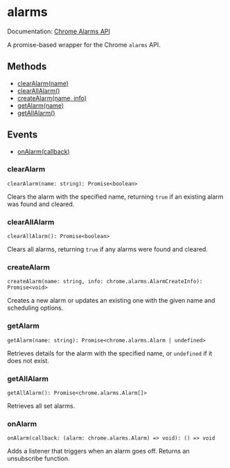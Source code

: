 # alarms

Documentation: [Chrome Alarms API](https://developer.chrome.com/docs/extensions/reference/alarms)

A promise-based wrapper for the Chrome `alarms` API.

## Methods

- [clearAlarm(name)](#clearAlarm)
- [clearAllAlarm()](#clearAllAlarm)
- [createAlarm(name, info)](#createAlarm)
- [getAlarm(name)](#getAlarm)
- [getAllAlarm()](#getAllAlarm)

## Events

- [onAlarm(callback)](#onAlarm)

<a name="clearAlarm"></a>

### clearAlarm

```
clearAlarm(name: string): Promise<boolean>
```

Clears the alarm with the specified name, returning `true` if an existing alarm was found and cleared.

<a name="clearAllAlarm"></a>

### clearAllAlarm

```
clearAllAlarm(): Promise<boolean>
```

Clears all alarms, returning `true` if any alarms were found and cleared.

<a name="createAlarm"></a>

### createAlarm

```
createAlarm(name: string, info: chrome.alarms.AlarmCreateInfo): Promise<void>
```

Creates a new alarm or updates an existing one with the given name and scheduling options.

<a name="getAlarm"></a>

### getAlarm

```
getAlarm(name: string): Promise<chrome.alarms.Alarm | undefined>
```

Retrieves details for the alarm with the specified name, or `undefined` if it does not exist.

<a name="getAllAlarm"></a>

### getAllAlarm

```
getAllAlarm(): Promise<chrome.alarms.Alarm[]>
```

Retrieves all set alarms.

<a name="onAlarm"></a>

### onAlarm

```
onAlarm(callback: (alarm: chrome.alarms.Alarm) => void): () => void
```

Adds a listener that triggers when an alarm goes off. Returns an unsubscribe function.